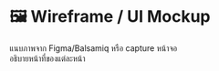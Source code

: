 # 🖼️ Wireframe / UI Mockup

แนบภาพจาก Figma/Balsamiq หรือ capture หน้าจอ  
อธิบายหน้าที่ของแต่ละหน้า
